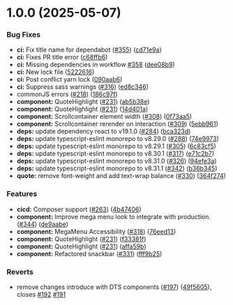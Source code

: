 # 1.0.0 (2025-05-07)


### Bug Fixes

* **ci:** Fix title name for dependabot ([#355](https://github.com/unisdr/undrr-mangrove/issues/355)) ([cd71e9a](https://github.com/unisdr/undrr-mangrove/commit/cd71e9ac66c088bfdb62af62ef69abd06c9100d6))
* **ci:** Fixes PR title error ([c68ffb6](https://github.com/unisdr/undrr-mangrove/commit/c68ffb685586d1094a38794b79294f3ba87dc4a1))
* **ci:** Missing dependencies in workflow [#358](https://github.com/unisdr/undrr-mangrove/issues/358) ([dee08b9](https://github.com/unisdr/undrr-mangrove/commit/dee08b94651d4aedfa0f05ec1b9f7153c1d5aa7a))
* **ci:** New lock file ([5222616](https://github.com/unisdr/undrr-mangrove/commit/52226164de61bf5e5228c657699dd24228d1f3e7))
* **ci:** Post conflict yarn lock ([090aab6](https://github.com/unisdr/undrr-mangrove/commit/090aab6f9254538e1cf298247f05ddddf93a6203))
* **ci:** Suppress sass warnings ([#316](https://github.com/unisdr/undrr-mangrove/issues/316)) ([ed8c346](https://github.com/unisdr/undrr-mangrove/commit/ed8c34650f3af0264f2d2acc6d05a1caa0f1ee0c))
* commonJS errors ([#218](https://github.com/unisdr/undrr-mangrove/issues/218)) ([186c97f](https://github.com/unisdr/undrr-mangrove/commit/186c97f7e553ef410fec3b72ae1efa76cd5c2543))
* **component:** QuoteHighlight ([#231](https://github.com/unisdr/undrr-mangrove/issues/231)) ([ab5b38e](https://github.com/unisdr/undrr-mangrove/commit/ab5b38e7dc82fb53c009ad672b4fc6521ed518bb))
* **component:** QuoteHighlight ([#231](https://github.com/unisdr/undrr-mangrove/issues/231)) ([14d401a](https://github.com/unisdr/undrr-mangrove/commit/14d401a5e1ee1410ec2a7fb43c871049b79097c2))
* **component:** Scrollcontainer element width ([#308](https://github.com/unisdr/undrr-mangrove/issues/308)) ([0f73aa5](https://github.com/unisdr/undrr-mangrove/commit/0f73aa58f1d618eaad2500ef0c4dbb1dd0aa4bab))
* **component:** Scrollcontainer rerender on interaction ([#309](https://github.com/unisdr/undrr-mangrove/issues/309)) ([5ebb961](https://github.com/unisdr/undrr-mangrove/commit/5ebb96184d82196495af2d8b7d6fee45ee60c1c0))
* **deps:** update dependency react to v19.1.0 ([#284](https://github.com/unisdr/undrr-mangrove/issues/284)) ([bca323d](https://github.com/unisdr/undrr-mangrove/commit/bca323d3d586c366d0bf498284de0a8979dd0253))
* **deps:** update typescript-eslint monorepo to v8.29.0 ([#288](https://github.com/unisdr/undrr-mangrove/issues/288)) ([74e9973](https://github.com/unisdr/undrr-mangrove/commit/74e9973534e774d02e3617c64ce51b8b4fcd3554))
* **deps:** update typescript-eslint monorepo to v8.29.1 ([#305](https://github.com/unisdr/undrr-mangrove/issues/305)) ([6c83cf5](https://github.com/unisdr/undrr-mangrove/commit/6c83cf5800abae96938d1076c48d7ddb7f942b8a))
* **deps:** update typescript-eslint monorepo to v8.30.1 ([#317](https://github.com/unisdr/undrr-mangrove/issues/317)) ([e71c2b7](https://github.com/unisdr/undrr-mangrove/commit/e71c2b70a6738c8acdc95c69496a2690b44e0461))
* **deps:** update typescript-eslint monorepo to v8.31.0 ([#326](https://github.com/unisdr/undrr-mangrove/issues/326)) ([94efe3a](https://github.com/unisdr/undrr-mangrove/commit/94efe3ae1f953183ffde2b4fe38840d705f63bf0))
* **deps:** update typescript-eslint monorepo to v8.31.1 ([#342](https://github.com/unisdr/undrr-mangrove/issues/342)) ([b36b345](https://github.com/unisdr/undrr-mangrove/commit/b36b345a0eb7efc35dff97b55cdd70df94522735))
* **quote:** remove font-weight and add text-wrap balance ([#330](https://github.com/unisdr/undrr-mangrove/issues/330)) ([364f274](https://github.com/unisdr/undrr-mangrove/commit/364f2741cad3bf767b0414db6d502439a96062f5))


### Features

* **cicd:** Composer support ([#263](https://github.com/unisdr/undrr-mangrove/issues/263)) ([4b47406](https://github.com/unisdr/undrr-mangrove/commit/4b47406ad81f7b15f1ca1c225fe87595c885ef0a))
* **component:** Improve mega menu look to integrate with production. ([#344](https://github.com/unisdr/undrr-mangrove/issues/344)) ([de9aabe](https://github.com/unisdr/undrr-mangrove/commit/de9aabedf9ab69847615b44ba2d04d316f95e269))
* **component:** MegaMenu Accessibility ([#318](https://github.com/unisdr/undrr-mangrove/issues/318)) ([76eed13](https://github.com/unisdr/undrr-mangrove/commit/76eed13d4e9f1fc34ccb76a4c07294981d2403e4))
* **component:** QuoteHighlight ([#231](https://github.com/unisdr/undrr-mangrove/issues/231)) ([f33381f](https://github.com/unisdr/undrr-mangrove/commit/f33381f9cbfcf659a0c571b37688b15058ce7cba))
* **component:** QuoteHighlight ([#231](https://github.com/unisdr/undrr-mangrove/issues/231)) ([affa59b](https://github.com/unisdr/undrr-mangrove/commit/affa59bb8b017d28576ca982c02edf756ba0ffe4))
* **component:** Refactored snackbar ([#331](https://github.com/unisdr/undrr-mangrove/issues/331)) ([fff9b25](https://github.com/unisdr/undrr-mangrove/commit/fff9b25da3709ac38c7564b88d5c725ab3a23af2))


### Reverts

* remove changes introduce with DTS components ([#197](https://github.com/unisdr/undrr-mangrove/issues/197)) ([49f5605](https://github.com/unisdr/undrr-mangrove/commit/49f56059518217b4ffdc89e7246563023e9de0a7)), closes [#192](https://github.com/unisdr/undrr-mangrove/issues/192) [#191](https://github.com/unisdr/undrr-mangrove/issues/191)
